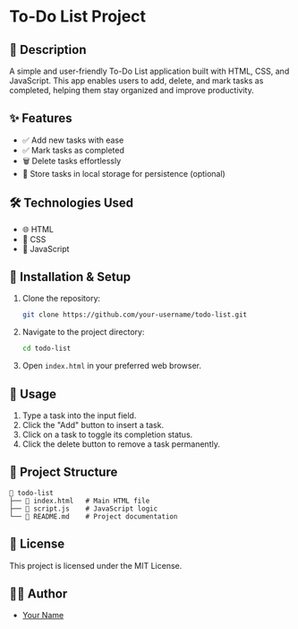 # To-Do List Project

## 📌 Description
A simple and user-friendly To-Do List application built with HTML, CSS, and JavaScript. This app enables users to add, delete, and mark tasks as completed, helping them stay organized and improve productivity.

## ✨ Features
- ✅ Add new tasks with ease
- ✅ Mark tasks as completed
- 🗑️ Delete tasks effortlessly
- 💾 Store tasks in local storage for persistence (optional)

## 🛠️ Technologies Used
- 🌐 HTML
- 🎨 CSS
- 🚀 JavaScript

## 🚀 Installation & Setup
1. Clone the repository:
   ```bash
   git clone https://github.com/your-username/todo-list.git
   ```
2. Navigate to the project directory:
   ```bash
   cd todo-list
   ```
3. Open `index.html` in your preferred web browser.

## 🎯 Usage
1. Type a task into the input field.
2. Click the "Add" button to insert a task.
3. Click on a task to toggle its completion status.
4. Click the delete button to remove a task permanently.

## 📂 Project Structure
```
📂 todo-list
├── 📄 index.html   # Main HTML file
├── 🚀 script.js    # JavaScript logic
└── 📄 README.md    # Project documentation
```

## 📜 License
This project is licensed under the MIT License.

## 👨‍💻 Author
- [Your Name](https://github.com/your-username)

